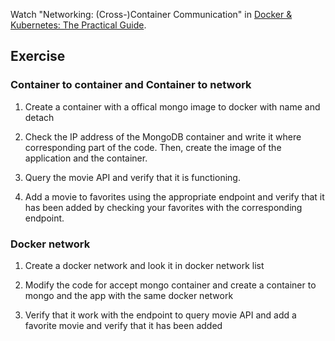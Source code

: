 Watch "Networking: (Cross-)Container Communication" in [Docker & Kubernetes: The Practical Guide](https://www.udemy.com/course/docker-kubernetes-the-practical-guide/).

## Exercise

### Container to container and Container to network
1. Create a container with a offical mongo image to docker with name and detach

2. Check the IP address of the MongoDB container and write it where corresponding part of the code. Then, create the image of the application and the container.

3. Query the movie API and verify that it is functioning.

4. Add a movie to favorites using the appropriate endpoint and verify that it has been added by checking your favorites with the corresponding endpoint.



### Docker network
1. Create a docker network and look it in docker network list

2. Modify the code for accept mongo container and create a container to mongo and the app with the same docker network

3. Verify that it work with the endpoint to query movie API and add a favorite movie and verify that it has been added
